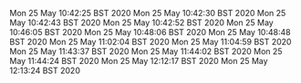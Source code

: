 Mon 25 May 10:42:25 BST 2020
Mon 25 May 10:42:30 BST 2020
Mon 25 May 10:42:43 BST 2020
Mon 25 May 10:42:52 BST 2020
Mon 25 May 10:46:05 BST 2020
Mon 25 May 10:48:06 BST 2020
Mon 25 May 10:48:48 BST 2020
Mon 25 May 11:02:04 BST 2020
Mon 25 May 11:04:59 BST 2020
Mon 25 May 11:43:37 BST 2020
Mon 25 May 11:44:02 BST 2020
Mon 25 May 11:44:24 BST 2020
Mon 25 May 12:12:17 BST 2020
Mon 25 May 12:13:24 BST 2020
